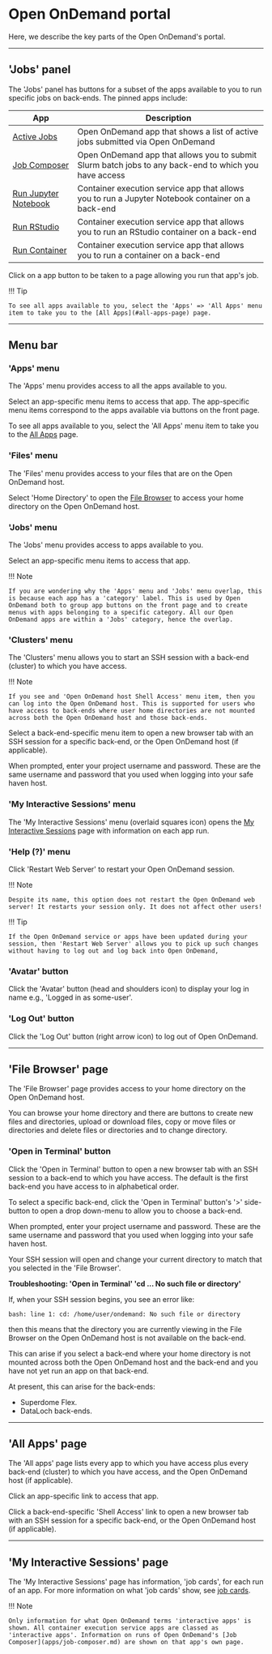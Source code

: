 # Open OnDemand portal

Here, we describe the key parts of the Open OnDemand's portal.

---

## 'Jobs' panel

The 'Jobs' panel has buttons for a subset of the apps available to you to run specific jobs on back-ends. The pinned apps include:

| App | Description |
| --- | ----------- |
| [Active Jobs](apps/active-jobs.md) | Open OnDemand app that shows a list of active jobs submitted via Open OnDemand |
| [Job Composer](apps/job-composer.md) | Open OnDemand app that allows you to submit Slurm batch jobs to any back-end to which you have access |
| [Run Jupyter Notebook](apps/jupyter-app.md) | Container execution service app that allows you to run a Jupyter Notebook container on a back-end |
| [Run RStudio](apps/rstudio-app.md) | Container execution service app that allows you to run an RStudio container on a back-end |
| [Run Container](apps/container-app.md) | Container execution service app that allows you to run a container on a back-end |

Click on a app button to be taken to a page allowing you run that app's job.

!!! Tip

    To see all apps available to you, select the 'Apps' => 'All Apps' menu item to take you to the [All Apps](#all-apps-page) page.

---

## Menu bar

### 'Apps' menu

The 'Apps' menu provides access to all the apps available to you.

Select an app-specific menu items to access that app. The app-specific menu items correspond to the apps available via buttons on the front page.

To see all apps available to you, select the 'All Apps' menu item to take you to the [All Apps](#all-apps-page) page.

### 'Files' menu

The 'Files' menu provides access to your files that are on the Open OnDemand host.

Select 'Home Directory' to open the [File Browser](#file-browser-page) to access your home directory on the Open OnDemand host.

### 'Jobs' menu

The 'Jobs' menu provides access to apps available to you.

Select an app-specific menu items to access that app.

!!! Note

    If you are wondering why the 'Apps' menu and 'Jobs' menu overlap, this is because each app has a 'category' label. This is used by Open OnDemand both to group app buttons on the front page and to create menus with apps belonging to a specific category. All our Open OnDemand apps are within a 'Jobs' category, hence the overlap.

### 'Clusters' menu

The 'Clusters' menu allows you to start an SSH session with a back-end (cluster) to which you have access.

!!! Note

    If you see and 'Open OnDemand host Shell Access' menu item, then you can log into the Open OnDemand host. This is supported for users who have access to back-ends where user home directories are not mounted across both the Open OnDemand host and those back-ends.

Select a back-end-specific menu item to open a new browser tab with an SSH session for a specific back-end, or the Open OnDemand host (if applicable).

When prompted, enter your project username and password. These are the same username and password that you used when logging into your safe haven host.

### 'My Interactive Sessions' menu

The 'My Interactive Sessions' menu (overlaid squares icon) opens the [My Interactive Sessions](#my-interactive-sessions-page) page with information on each app run.

### 'Help (?)' menu

Click 'Restart Web Server' to restart your Open OnDemand session.

!!! Note

    Despite its name, this option does not restart the Open OnDemand web server! It restarts your session only. It does not affect other users!

!!! Tip

    If the Open OnDemand service or apps have been updated during your session, then 'Restart Web Server' allows you to pick up such changes without having to log out and log back into Open OnDemand,

### 'Avatar' button

Click the 'Avatar' button (head and shoulders icon) to display your log in name e.g., 'Logged in as some-user'.

### 'Log Out' button

Click the 'Log Out' button (right arrow icon) to log out of Open OnDemand.

---

## 'File Browser' page

The 'File Browser' page provides access to your home directory on the Open OnDemand host.

You can browse your home directory and there are buttons to create new files and directories, upload or download files, copy or move files or directories and delete files or directories and to change directory.

### 'Open in Terminal' button

Click the 'Open in Terminal' button to open a new browser tab with an SSH session to a back-end to which you have access. The default is the first back-end you have access to in alphabetical order.

To select a specific back-end, click the 'Open in Terminal' button's '>' side-button to open a drop down-menu to allow you to choose a back-end.

When prompted, enter your project username and password. These are the same username and password that you used when logging into your safe haven host.

Your SSH session will open and change your current directory to match that you selected in the 'File Browser'.

**Troubleshooting: 'Open in Terminal' 'cd ... No such file or directory'**

If, when your SSH session begins, you see an error like:
```
bash: line 1: cd: /home/user/ondemand: No such file or directory
```
then this means that the directory you are currently viewing in the File Browser on the Open OnDemand host is not available on the back-end.

This can arise if you select a back-end where your home directory is not mounted across both the Open OnDemand host and the back-end and you have not yet run an app on that back-end.

At present, this can arise for the back-ends:

* Superdome Flex.
* DataLoch back-ends.

---

## 'All Apps' page

The 'All apps' page lists every app to which you have access plus every back-end (cluster) to which you have access, and the Open OnDemand host (if applicable).

Click an app-specific link to access that app.

Click a back-end-specific 'Shell Access' link to open a new browser tab with an SSH session for a specific back-end, or the Open OnDemand host (if applicable).

----

## 'My Interactive Sessions' page

The 'My Interactive Sessions' page has information, 'job cards', for each run of an app. For more information on what 'job cards' show, see [job cards](jobs.md#job-cards).

!!! Note

    Only information for what Open OnDemand terms 'interactive apps' is shown. All container execution service apps are classed as 'interactive apps'. Information on runs of Open OnDemand's [Job Composer](apps/job-composer.md) are shown on that app's own page.
